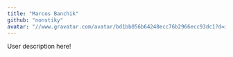 ```yaml
---
title: "Marcos Banchik"
github: "nonstiky"
avatar: "//www.gravatar.com/avatar/bd1bb056b64248ecc76b2966ecc93dc1?d=identicon"
---
```


User description here!

